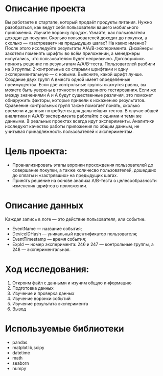 # Описание проекта
Вы работаете в стартапе, который продаёт продукты питания. Нужно разобраться, как ведут себя пользователи вашего мобильного приложения. 
Изучите воронку продаж. Узнайте, как пользователи доходят до покупки. Сколько пользователей доходит до покупки, а сколько — «застревает» на предыдущих шагах? На каких именно?
После этого исследуйте результаты A/A/B-эксперимента. Дизайнеры захотели поменять шрифты во всём приложении, а менеджеры испугались, что пользователям будет непривычно. Договорились принять решение по результатам A/A/B-теста. Пользователей разбили на 3 группы: 2 контрольные со старыми шрифтами и одну экспериментальную — с новыми. Выясните, какой шрифт лучше.
Создание двух групп A вместо одной имеет определённые преимущества. Если две контрольные группы окажутся равны, вы можете быть уверены в точности проведенного тестирования. Если же между значениями A и A будут существенные различия, это поможет обнаружить факторы, которые привели к искажению результатов. Сравнение контрольных групп также помогает понять, сколько времени и данных потребуется для дальнейших тестов.
В случае общей аналитики и A/A/B-эксперимента работайте с одними и теми же данными. В реальных проектах всегда идут эксперименты. Аналитики исследуют качество работы приложения по общим данным, не учитывая принадлежность пользователей к экспериментам.
# Цель проекта:
-  Проанализировать этапы воронки прохождения пользователей до совершание покупки, а также количесво пользователей, дошедших до оплаты и  «застрявших» на предыдущих шагах.
-  Принять решение на основе анализа А/В-теста о целесообразности изменения шрифтов в приложении.

# Описание данных 
Каждая запись в логе — это действие пользователя, или событие. 
-  EventName — название события;
-  DeviceIDHash — уникальный идентификатор пользователя;
-  EventTimestamp — время события;
-  ExpId — номер эксперимента: 246 и 247 — контрольные группы, а 248 — экспериментальная.
# Ход исследования:
1. Откроим файл с данными и изучим общую информацию
2. Подготовка данных
3. Изучение и проверка данных
4. Изучение воронки событий
5. Изучение результата эксперимента
6. Вывод

# Используемые библиотеки
- pandas 
- matplotlib,scipy
- datetime
- math
- seaborn
- numpy
